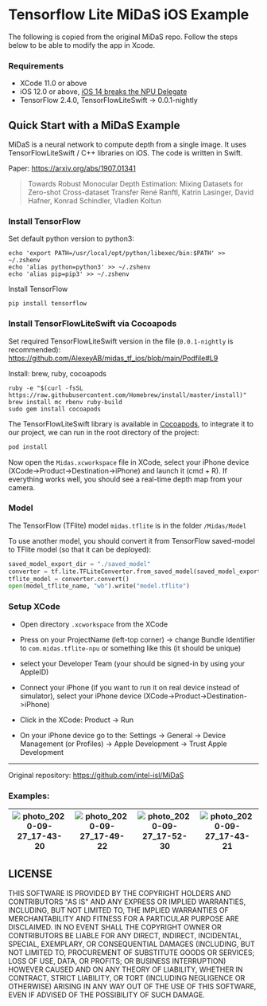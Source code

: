 # Tensorflow Lite MiDaS iOS Example

The following is copied from the original MiDaS repo. Follow the steps below to be able to modify the app in Xcode.

### Requirements

- XCode 11.0 or above
- iOS 12.0 or above, [iOS 14 breaks the NPU Delegate](https://github.com/tensorflow/tensorflow/issues/43339)
- TensorFlow 2.4.0, TensorFlowLiteSwift -> 0.0.1-nightly

## Quick Start with a MiDaS Example

MiDaS is a neural network to compute depth from a single image. It uses TensorFlowLiteSwift / C++ libraries on iOS. The code is written in Swift.

Paper: https://arxiv.org/abs/1907.01341

> Towards Robust Monocular Depth Estimation: Mixing Datasets for Zero-shot Cross-dataset Transfer
> René Ranftl, Katrin Lasinger, David Hafner, Konrad Schindler, Vladlen Koltun

### Install TensorFlow

Set default python version to python3:

```
echo 'export PATH=/usr/local/opt/python/libexec/bin:$PATH' >> ~/.zshenv
echo 'alias python=python3' >> ~/.zshenv
echo 'alias pip=pip3' >> ~/.zshenv
```

Install TensorFlow

```shell
pip install tensorflow
```

### Install TensorFlowLiteSwift via Cocoapods

Set required TensorFlowLiteSwift version in the file (`0.0.1-nightly` is recommended): https://github.com/AlexeyAB/midas_tf_ios/blob/main/Podfile#L9

Install: brew, ruby, cocoapods

```
ruby -e "$(curl -fsSL https://raw.githubusercontent.com/Homebrew/install/master/install)"
brew install mc rbenv ruby-build
sudo gem install cocoapods
```


The TensorFlowLiteSwift library is available in [Cocoapods](https://cocoapods.org/), to integrate it to our project, we can run in the root directory of the project:

```ruby
pod install
```

Now open the `Midas.xcworkspace` file in XCode, select your iPhone device (XCode->Product->Destination->iPhone) and launch it (cmd + R). If everything works well, you should see a real-time depth map from your camera.

### Model

The TensorFlow (TFlite) model `midas.tflite` is in the folder `/Midas/Model`


To use another model, you should convert it from TensorFlow saved-model to TFlite model (so that it can be deployed):

```python
saved_model_export_dir = "./saved_model"
converter = tf.lite.TFLiteConverter.from_saved_model(saved_model_export_dir)    
tflite_model = converter.convert()
open(model_tflite_name, "wb").write("model.tflite")
```

### Setup XCode

* Open directory `.xcworkspace` from the XCode

* Press on your ProjectName (left-top corner) -> change Bundle Identifier to `com.midas.tflite-npu` or something like this (it should be unique)

* select your Developer Team (your should be signed-in by using your AppleID)

* Connect your iPhone (if you want to run it on real device instead of simulator), select your iPhone device (XCode->Product->Destination->iPhone)

* Click in the XCode: Product -> Run

* On your iPhone device go to the: Settings -> General -> Device Management (or Profiles) -> Apple Development -> Trust Apple Development

----

Original repository: https://github.com/intel-isl/MiDaS


### Examples:

| ![photo_2020-09-27_17-43-20](https://user-images.githubusercontent.com/4096485/94367804-9610de80-00e9-11eb-8a23-8b32a6f52d41.jpg) | ![photo_2020-09-27_17-49-22](https://user-images.githubusercontent.com/4096485/94367974-7201cd00-00ea-11eb-8e0a-68eb9ea10f63.jpg) | ![photo_2020-09-27_17-52-30](https://user-images.githubusercontent.com/4096485/94367976-729a6380-00ea-11eb-8ce0-39d3e26dd550.jpg) | ![photo_2020-09-27_17-43-21](https://user-images.githubusercontent.com/4096485/94367807-97420b80-00e9-11eb-9dcd-848ad9e89e03.jpg) |
|---|---|---|---|

## LICENSE

THIS SOFTWARE IS PROVIDED BY THE COPYRIGHT HOLDERS AND CONTRIBUTORS "AS IS"
AND ANY EXPRESS OR IMPLIED WARRANTIES, INCLUDING, BUT NOT LIMITED TO, THE
IMPLIED WARRANTIES OF MERCHANTABILITY AND FITNESS FOR A PARTICULAR PURPOSE
ARE DISCLAIMED. IN NO EVENT SHALL THE COPYRIGHT OWNER OR CONTRIBUTORS BE
LIABLE FOR ANY DIRECT, INDIRECT, INCIDENTAL, SPECIAL, EXEMPLARY, OR
CONSEQUENTIAL DAMAGES (INCLUDING, BUT NOT LIMITED TO, PROCUREMENT OF
SUBSTITUTE GOODS OR SERVICES; LOSS OF USE, DATA, OR PROFITS; OR BUSINESS
INTERRUPTION) HOWEVER CAUSED AND ON ANY THEORY OF LIABILITY, WHETHER IN
CONTRACT, STRICT LIABILITY, OR TORT (INCLUDING NEGLIGENCE OR OTHERWISE)
ARISING IN ANY WAY OUT OF THE USE OF THIS SOFTWARE, EVEN IF ADVISED OF THE
POSSIBILITY OF SUCH DAMAGE.
